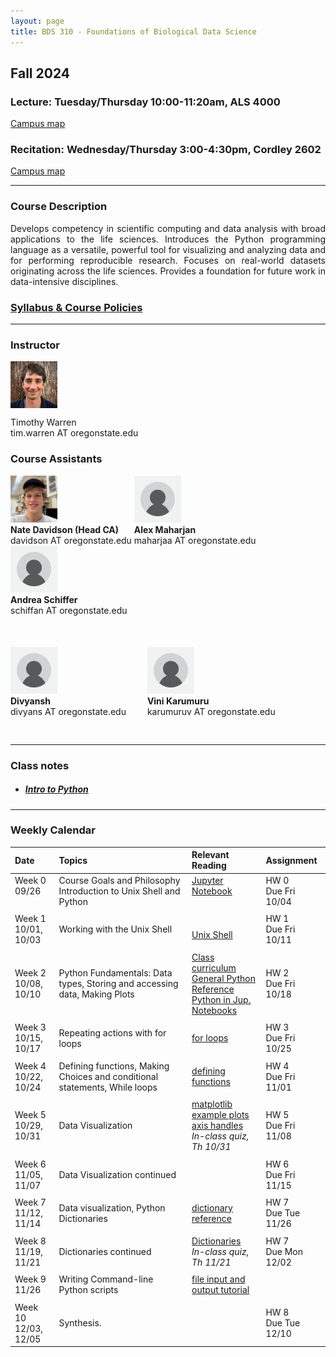 ```yaml
---
layout: page
title: BDS 310 - Foundations of Biological Data Science
---
```


## Fall 2024
### Lecture: Tuesday/Thursday 10:00-11:20am, ALS 4000
[Campus map](https://map.oregonstate.edu/?building=ALS)


### Recitation: Wednesday/Thursday 3:00-4:30pm, Cordley 2602 
  
[Campus map](https://map.oregonstate.edu/?building=Cord)

---

### Course Description
 <!---
  will replace this image
 <img src="./assets/images/covidtrace_color_rev-01.png" width="390" height="270" align='right'/> 
-->
 <div style="text-align: justify"> 
 Develops competency in scientific computing and data analysis with broad applications to the life sciences. Introduces the Python programming language as a versatile, powerful tool for visualizing and analyzing data and for performing reproducible research. Focuses on real-world datasets originating across the life sciences. Provides a foundation for future work in data-intensive disciplines.

</div>   

### [Syllabus & Course Policies](./syllabus.md) 
---
  
### Instructor
<img src="./assets/images/twheadshot_square_cc.jpg" width="75" height="75" align='center'/>      

Timothy Warren  
tim.warren AT oregonstate.edu         


### Course Assistants

 <!-- First Row -->
<div style="text-align: left;">
  <div style="display: inline-block; text-align: left; margin-left: 0px;">
    <img src="./assets/images/nate_headshot.jpg" width="75" height="75" alt="Instructor 1"><br>
    <strong>Nate Davidson (Head CA)</strong><br>
    davidson AT oregonstate.edu
  </div>
<div style="display: inline-block; text-align: left; margin-right: 20px;">
    <img src="./assets/images/blank_avatar" width="75" height="75" alt="Instructor 4"><br>
    <strong>Alex Maharjan</strong><br>
    maharjaa AT oregonstate.edu
  </div>

  <div style="display: inline-block; text-align: left; margin-right: 20px;">
    <img src="./assets/images/blank_avatar" width="75" height="75" alt="Instructor 4"><br>
    <strong>Andrea Schiffer </strong><br>
   schiffan AT oregonstate.edu
  </div>
  
  
  
</div>


<div style="text-align: left; margin-top: 20px;">
  <!-- Second Row -->
  <div style="display: inline-block; text-align: left;">
    <img src="./assets/images/blank_avatar" width="75" height="75" alt="Divi"><br>
    <strong>Divyansh</strong><br>
    divyans AT oregonstate.edu
  </div>
  <div style="display: inline-block; text-align: left; margin: 30px;">
    <img src="./assets/images/blank_avatar" width="75" height="75" alt="Vini Karumuru"><br>
    <strong>Vini Karumuru</strong><br>
    karumuruv AT oregonstate.edu
  </div>
  
  
</div>

---
### Class notes
- ##### [Intro to Python](./class_notes/week0.html) 

---

### Weekly Calendar  

|Date                                  | Topics                             |  Relevant Reading                     | Assignment                                 |
|:-----------------------------        |:--------------------------------- |:------------------------------------  |:----------------------                      |
| Week 0 <br />09/26&nbsp; &nbsp; &nbsp;&nbsp;&nbsp;| Course Goals and Philosophy <br />Introduction to Unix Shell and Python &nbsp; &nbsp; &nbsp;| [Jupyter Notebook](https://www.e-education.psu.edu/geog489/node/2204)&nbsp; &nbsp; &nbsp;&nbsp; &nbsp;&nbsp; &nbsp;  &nbsp; &nbsp;  | HW 0 <br/> Due Fri 10/04 &nbsp; &nbsp; |
|        |                |         |            |
| Week 1 <br /> 10/01, 10/03    | Working with the Unix Shell  | <br>[Unix Shell](https://swcarpentry.github.io/shell-novice/)<br>  | HW 1 <br/> Due Fri 10/11  |
|     |    |     |      |
| Week 2 <br /> 10/08, 10/10    | Python Fundamentals: Data types, Storing and accessing data, Making Plots  | [Class curriculum](https://swcarpentry.github.io/python-novice-inflammation/)  <br>  [General Python Reference](https://docs.python.org/3/reference/index.html)<br> [Python in Jup. Notebooks](http://mbakker7.github.io/exploratory_computing_with_python/)                                       | HW 2 <br/> Due Fri 10/18|
|     |    |     |      |
| Week 3 <br /> 10/15, 10/17    |Repeating actions with for loops | [for loops](https://swcarpentry.github.io/python-novice-inflammation/05-loop.html)     | HW 3 <br/> Due Fri 10/25|
|     |    |     | |
| Week 4 <br /> 10/22, 10/24    | Defining functions, Making Choices and conditional statements, While loops  |[defining functions](https://swcarpentry.github.io/python-novice-inflammation/08-func/index.html)   | HW 4 <br/> Due Fri 11/01 |
|     |    |     |      |
|  Week 5 <br /> 10/29, 10/31   | Data Visualization|[matplotlib example plots](https://matplotlib.org/stable/gallery/index.html)<br> [axis handles](https://matplotlib.org/stable/api/axes_api.html)<br> *In-class quiz, Th 10/31*|   HW 5 <br/> Due Fri 11/08 |
|     |    |     |      |
| Week 6 <br />  11/05, 11/07    | Data Visualization continued |    | HW 6 <br/> Due Fri 11/15 |
|     |    |     |      |
| Week 7 <br /> 11/12, 11/14    | Data visualization, Python Dictionaries |  [dictionary reference](https://www.greenteapress.com/thinkpython2/html/thinkpython2012.html)            |HW 7 <br/> Due Tue 11/26|
|     |    |     |      |
| Week 8 <br /> 11/19, 11/21  |Dictionaries continued | [Dictionaries](https://www.greenteapress.com/thinkpython2/html/thinkpython2012.html)      <br> *In-class quiz, Th 11/21*                                         | HW 7<br/> Due Mon 12/02  |
|     |    |     |      |
| Week 9 <br /> 11/26    |Writing Command-line Python scripts| [file input and output tutorial](https://datacarpentry.org/python-socialsci/05-processing-data-from-file/index.html) | |                              
|     |    |     |      |
| Week 10 <br /> 12/03, 12/05   | Synthesis.<br> |                         |HW 8 <br/> Due Tue 12/10 |


